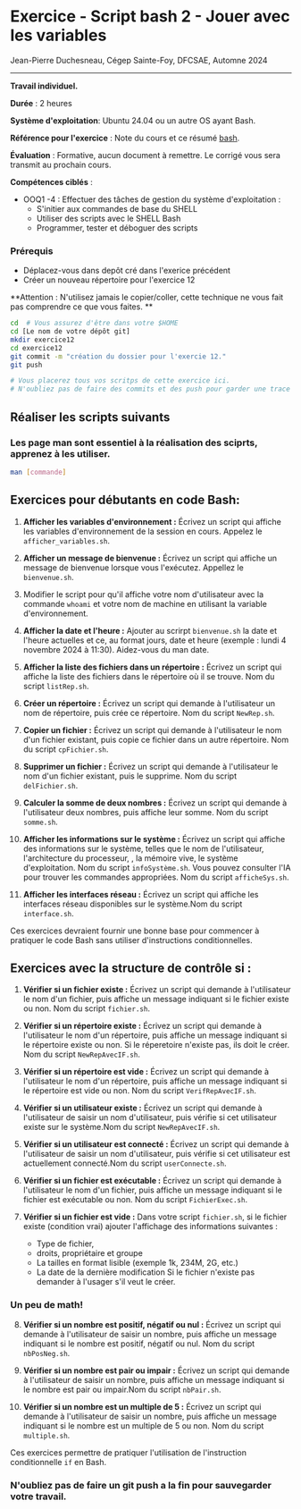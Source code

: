 # Exercice  - Script bash 2 - Jouer avec les  variables

Jean-Pierre Duchesneau, Cégep Sainte-Foy, DFCSAE, Automne 2024

---

**Travail individuel.**

**Durée** : 2 heures

**Système d'exploitation**: Ubuntu 24.04 ou un autre OS ayant Bash.

**Référence pour l'exercice** : Note du cours et ce résumé [bash](Bash.md).

**Évaluation** : Formative, aucun document à remettre. Le corrigé vous sera transmit au prochain cours.

**Compétences ciblés** :

- OOQ1 -4 : Effectuer des tâches de gestion du système d'exploitation  :
  - S'initier aux commandes de base du SHELL
  - Utiliser des scripts avec le SHELL Bash
  - Programmer, tester et déboguer des scripts

### Prérequis
  - Déplacez-vous dans depôt cré dans l'exerice précédent 
  - Créer un nouveau répertoire pour l'exercice 12

 **Attention : N'utilisez jamais le copier/coller, cette technique ne vous fait pas comprendre ce que vous faites. ** 

```bash
cd  # Vous assurez d'être dans votre $HOME
cd [Le nom de votre dépôt git]
mkdir exercice12
cd exercice12
git commit -m "création du dossier pour l'exercie 12."
git push

# Vous placerez tous vos scritps de cette exercice ici.
# N'oubliez pas de faire des commits et des push pour garder une trace et une sauvegarde de votre travail.
```

## Réaliser les scripts suivants

### Les page man sont essentiel à la réalisation des sciprts, apprenez à les utiliser.

   ```bash
 man [commande]
   ```

## Exercices pour débutants en code Bash:

1. **Afficher les variables d'environnement :**
   Écrivez un script qui affiche les variables d'environnement de la session en cours. Appelez le `afficher_variables.sh`.

2. **Afficher un message de bienvenue :**
   Écrivez un script qui affiche un message de bienvenue lorsque vous l'exécutez. Appellez le `bienvenue.sh`.

3. Modifier le script pour qu'il affiche votre nom d'utilisateur avec la commande `whoami` et votre nom de machine en utilisant la variable d'environnement.

4. **Afficher la date et l'heure :**
   Ajouter au scrirpt  `bienvenue.sh` la date et l'heure actuelles et ce, au format jours, date et heure (exemple : lundi 4 novembre 2024 à 11:30). Aidez-vous du man date.

5. **Afficher la liste des fichiers dans un répertoire :**
   Écrivez un script qui affiche la liste des fichiers dans le répertoire où il se trouve. Nom du script `listRep.sh`.

6. **Créer un répertoire :**
   Écrivez un script qui demande à l'utilisateur un nom de répertoire, puis crée ce répertoire. Nom du script `NewRep.sh`.

7. **Copier un fichier :**
   Écrivez un script qui demande à l'utilisateur le nom d'un fichier existant, puis copie ce fichier dans un autre répertoire. Nom du script `cpFichier.sh`.

8. **Supprimer un fichier :**
    Écrivez un script qui demande à l'utilisateur le nom d'un fichier existant, puis le supprime.  Nom du script `delFichier.sh`.

9. **Calculer la somme de deux nombres :**
   Écrivez un script qui demande à l'utilisateur deux nombres, puis affiche leur somme.  Nom du script `somme.sh`.

10. **Afficher les informations sur le système :**
   Écrivez un script qui affiche des informations sur le système, telles que le nom de l'utilisateur, l'architecture du processeur, , la mémoire vive, le système d'exploitation. Nom du script  `infoSystème.sh`.
   Vous pouvez consulter l'IA pour trouver les  commandes appropriées.  Nom du script `afficheSys.sh`.

11. **Afficher les interfaces réseau :**
   Écrivez un script qui affiche les interfaces réseau disponibles sur le système.Nom du script `interface.sh`.

Ces exercices devraient fournir une bonne base pour commencer à pratiquer le code Bash sans utiliser d'instructions conditionnelles.

## Exercices avec la structure de contrôle si :

1. **Vérifier si un fichier existe :**
   Écrivez un script qui demande à l'utilisateur le nom d'un fichier, puis affiche un message indiquant si le fichier existe ou non. Nom du script  `fichier.sh`.

2. **Vérifier si un répertoire existe :**
   Écrivez un script qui demande à l'utilisateur le nom d'un répertoire, puis affiche un message indiquant si le répertoire existe ou non. 
   Si le réperetoire n'existe pas, ils doit le créer. Nom du script  `NewRepAvecIF.sh`.

3. **Vérifier si un répertoire est vide :**
   Écrivez un script qui demande à l'utilisateur le nom d'un répertoire, puis affiche un message indiquant si le répertoire est vide ou non. Nom du script  `VerifRepAvecIF.sh`.

4. **Vérifier si un utilisateur existe :**
   Écrivez un script qui demande à l'utilisateur de saisir un nom d'utilisateur, puis vérifie si cet utilisateur existe sur le système.Nom du script  `NewRepAvecIF.sh`.

5. **Vérifier si un utilisateur est connecté :**
   Écrivez un script qui demande à l'utilisateur de saisir un nom d'utilisateur, puis vérifie si cet utilisateur est actuellement connecté.Nom du script  `userConnecte.sh`.

6. **Vérifier si un fichier est exécutable :**
    Écrivez un script qui demande à l'utilisateur le nom d'un fichier, puis affiche un message indiquant si le fichier est exécutable ou non. Nom du script  `FichierExec.sh`.

7. **Vérifier si un fichier est vide :**
   Dans votre script `fichier.sh`, si le fichier existe (condition vrai) ajouter l'affichage des informations suivantes : 
      - Type de fichier, 
      - droits, propriétaire et groupe
      - La tailles en format lisible (exemple 1k, 234M, 2G, etc.)
      - La date de la dernière modification
   Si le fichier n'existe pas demander à l'usager s'il veut le créer.

### Un peu de math!

8. **Vérifier si un nombre est positif, négatif ou nul :**
   Écrivez un script qui demande à l'utilisateur de saisir un nombre, puis affiche un message indiquant si le nombre est positif, négatif ou nul. Nom du script  `nbPosNeg.sh`.

9. **Vérifier si un nombre est pair ou impair :**
   Écrivez un script qui demande à l'utilisateur de saisir un nombre, puis affiche un message indiquant si le nombre est pair ou impair.Nom du script  `nbPair.sh`.

10. **Vérifier si un nombre est un multiple de 5 :**
   Écrivez un script qui demande à l'utilisateur de saisir un nombre, puis affiche un message indiquant si le nombre est un multiple de 5 ou non. Nom du script  `multiple.sh`.


Ces exercices permettre  de pratiquer l'utilisation de l'instruction conditionnelle `if` en Bash.

### N'oubliez pas de faire un git push a la fin pour sauvegarder votre travail.

